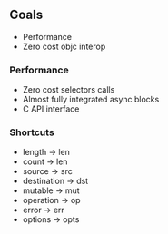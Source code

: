 
## Goals

- Performance 
- Zero cost objc interop

### Performance 

- Zero cost selectors calls
- Almost fully integrated async blocks
- C API interface


### Shortcuts

- length -> len
- count -> len
- source -> src
- destination -> dst
- mutable -> mut
- operation -> op
- error -> err
- options -> opts

